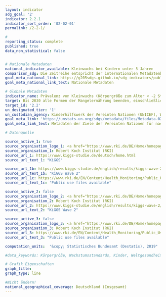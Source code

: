 ```yaml
---
layout: indicator
sdg_goal: '2'
indicator: 2.2.1
indicator_sort_order: '02-02-01'
permalink: /2-2-1/

#
reporting_status: complete
published: true
data_non_statistical: false


# Nationale Metadaten
national_indicator_available: Kleinwuchs bei Kindern unter 5 Jahren
comparison_sdg: Die Zeitreihe entspricht der internationalen Metadatenbeschreibung.
goal_meta_national_link: https://g205sdgs.github.io/sdg-indicators/public/MetaDe/2.2.1.pdf
goal_meta_national_link_text: Nationale Metadaten

# Globale Metadaten
indicator_name: Prävalenz von Kleinwuchs (Körpergröße zum Alter < -2 Standardabweichung vom Median des Wachstumsstandards für Kinder der Weltgesundheitsorganisation (WHO)) bei Kindern unter 5 Jahren
target: Bis 2030 alle Formen der Mangelernährung beenden, einschließlich durch Erreichung der international vereinbarten Zielvorgaben in Bezug auf Wachstumshemmung und Auszehrung bei Kindern unter 5 Jahren bis 2025, und den Ernährungsbedürfnissen von heranwachsenden Mädchen, schwangeren und stillenden Frauen und älteren Menschen Rechnung tragen
target_id: '2.2'
un_designated_tier: '1'
un_custodian_agency: Kinderhilfswerk der Vereinten Nationen (UNICEF), Weltgesundheitsorganisation (WHO)
goal_meta_link: 'https://unstats.un.org/sdgs/metadata/files/Metadata-02-02-01.pdf'
goal_meta_link_text: Metadaten der Ziele der Vereinten Nationen für nachhaltige Entwicklung

# Datenquelle

source_active_1: true
source_organisation_logo_1: <a href="https://www.rki.de/DE/Home/homepage_node.html"><img src="https://g205sdgs.github.io/sdg-indicators/public/logos/rki.png" alt="Logo RKI" /></a>
source_organisation_1: Robert Koch Institut (RKI)
source_url_1: https://www.kiggs-studie.de/deutsch/home.html
source_url_text_1: "KiGGS"

source_url_1b: https://www.kiggs-studie.de/english/results/kiggs-wave-2/journal-of-health-monitoring.html
source_url_text_1b: "KiGGS Wave 2"
source_url_1c: https://www.rki.de/EN/Content/Health_Monitoring/Public_Use_Files/public_use_file_node.html
source_url_text_1c: "Public use files available"

source_active_2: false
source_organisation_logo_2: <a href="https://www.rki.de/DE/Home/homepage_node.html"><img src="https://g205sdgs.github.io/sdg-indicators/public/logos/rki.png" alt="Logo RKI" /></a>
source_organisation_2: Robert Koch Institut (RKI)
source_url_2: https://www.kiggs-studie.de/english/results/kiggs-wave-2/journal-of-health-monitoring.html
source_url_text_2: "KiGGS Wave 2"

source_active_3: false
source_organisation_logo_3: <a href="https://www.rki.de/DE/Home/homepage_node.html"><img src="https://g205sdgs.github.io/sdg-indicators/public/logos/rki.png" alt="Logo RKI" /></a>
source_organisation_3: Robert Koch Institut (RKI)
source_url_3: https://www.rki.de/EN/Content/Health_Monitoring/Public_Use_Files/public_use_file_node.html
source_url_text_3: "Public use files available"

computation_units:  "&copy; Statistisches Bundesamt (Destatis), 2019"

#data_keywords: Körpergröße, Wachstumsstandards, Kinder, Weltgesundheitsorganisation, Mangelernährung, Kein Hunger, Wachstumshemmung, Auszehrungen, Kinderhilfswerk der Vereinten Nationen (UNICEF), Robert Koch Institut (RKI), KiGGS Wave 2, Indikator 2.2.1

# Grafik Eigenschaften
graph_title:
graph_type: line

#Nicht ändern!
national_geographical_coverage: Deutschland (Insgesamt)
---
```

